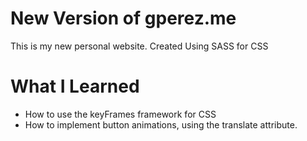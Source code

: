 # New Version of gperez.me

This is my new personal website. Created Using SASS for CSS

# What I Learned

* How to use the keyFrames framework for CSS
* How to implement button animations, using the translate attribute.
